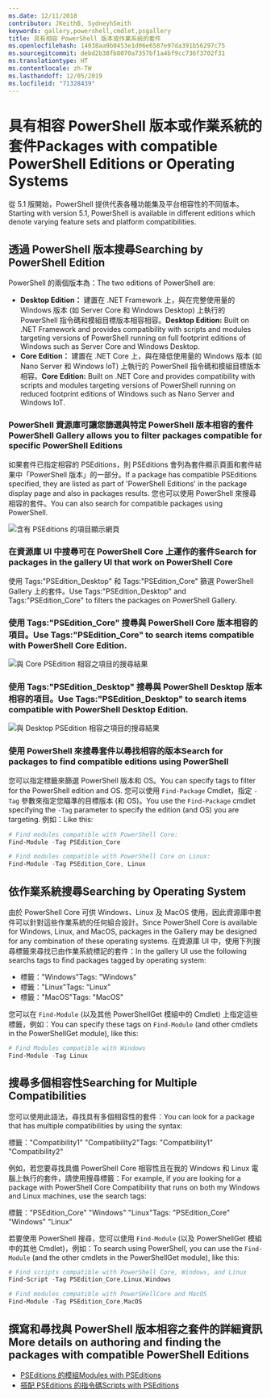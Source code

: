 ```yaml
---
ms.date: 12/11/2018
contributor: JKeithB, SydneyhSmith
keywords: gallery,powershell,cmdlet,psgallery
title: 具有相容 PowerShell 版本或作業系統的套件
ms.openlocfilehash: 14038aa9b0453e1d06e6587e97da391b56297c75
ms.sourcegitcommit: debd2b38fb8070a7357bf1a4bf9cc736f3702f31
ms.translationtype: HT
ms.contentlocale: zh-TW
ms.lasthandoff: 12/05/2019
ms.locfileid: "71328439"
---
```

# <a name="packages-with-compatible-powershell-editions-or-operating-systems"></a><span data-ttu-id="8e47b-103">具有相容 PowerShell 版本或作業系統的套件</span><span class="sxs-lookup"><span data-stu-id="8e47b-103">Packages with compatible PowerShell Editions or Operating Systems</span></span>

<span data-ttu-id="8e47b-104">從 5.1 版開始，PowerShell 提供代表各種功能集及平台相容性的不同版本。</span><span class="sxs-lookup"><span data-stu-id="8e47b-104">Starting with version 5.1, PowerShell is available in different editions which denote varying feature sets and platform compatibilities.</span></span>

## <a name="searching-by-powershell-edition"></a><span data-ttu-id="8e47b-105">透過 PowerShell 版本搜尋</span><span class="sxs-lookup"><span data-stu-id="8e47b-105">Searching by PowerShell Edition</span></span>

<span data-ttu-id="8e47b-106">PowerShell 的兩個版本為：</span><span class="sxs-lookup"><span data-stu-id="8e47b-106">The two editions of PowerShell are:</span></span>
- <span data-ttu-id="8e47b-107">**Desktop Edition：** 建置在 .NET Framework 上，與在完整使用量的 Windows 版本 (如 Server Core 和 Windows Desktop) 上執行的 PowerShell 指令碼和模組目標版本相容相容。</span><span class="sxs-lookup"><span data-stu-id="8e47b-107">**Desktop Edition:** Built on .NET Framework and provides compatibility with scripts and modules targeting versions of PowerShell running on full footprint editions of Windows such as Server Core and Windows Desktop.</span></span>
- <span data-ttu-id="8e47b-108">**Core Edition：** 建置在 .NET Core 上，與在降低使用量的 Windows 版本 (如 Nano Server 和 Windows IoT) 上執行的 PowerShell 指令碼和模組目標版本相容。</span><span class="sxs-lookup"><span data-stu-id="8e47b-108">**Core Edition:** Built on .NET Core and provides compatibility with scripts and modules targeting versions of PowerShell running on reduced footprint editions of Windows such as Nano Server and Windows IoT.</span></span>

### <a name="powershell-gallery-allows-you-to-filter-packages-compatible-for-specific-powershell-editions"></a><span data-ttu-id="8e47b-109">PowerShell 資源庫可讓您篩選與特定 PowerShell 版本相容的套件</span><span class="sxs-lookup"><span data-stu-id="8e47b-109">PowerShell Gallery allows you to filter packages compatible for specific PowerShell Editions</span></span>

<span data-ttu-id="8e47b-110">如果套件已指定相容的 PSEditions，則 PSEditions 會列為套件顯示頁面和套件結果中「PowerShell 版本」的一部分。</span><span class="sxs-lookup"><span data-stu-id="8e47b-110">If a package has compatible PSEditions specified, they are listed as part of 'PowerShell Editions' in the package display page and also in packages results.</span></span>
<span data-ttu-id="8e47b-111">您也可以使用 PowerShell 來搜尋相容的套件。</span><span class="sxs-lookup"><span data-stu-id="8e47b-111">You can also search for compatible packages using PowerShell.</span></span>

![含有 PSEditions 的項目顯示網頁](../../Images/packagedisplaypagewithpseditions.PNG)

### <a name="search-for-packages-in-the-gallery-ui-that-work-on-powershell-core"></a><span data-ttu-id="8e47b-113">在資源庫 UI 中搜尋可在 PowerShell Core 上運作的套件</span><span class="sxs-lookup"><span data-stu-id="8e47b-113">Search for packages in the gallery UI that work on PowerShell Core</span></span>

<span data-ttu-id="8e47b-114">使用 Tags:"PSEdition_Desktop" 和 Tags:"PSEdition_Core" 篩選 PowerShell Gallery 上的套件。</span><span class="sxs-lookup"><span data-stu-id="8e47b-114">Use Tags:"PSEdition_Desktop" and Tags:"PSEdition_Core" to filters the packages on PowerShell Gallery.</span></span>

### <a name="use-tagspsedition_core-to-search-items-compatible-with-powershell-core-edition"></a><span data-ttu-id="8e47b-115">使用 Tags:"PSEdition_Core" 搜尋與 PowerShell Core 版本相容的項目。</span><span class="sxs-lookup"><span data-stu-id="8e47b-115">Use Tags:"PSEdition_Core" to search items compatible with PowerShell Core Edition.</span></span>

![與 Core PSEdition 相容之項目的搜尋結果](../../Images/searchresultswithpseditions.PNG)

### <a name="use-tagspsedition_desktop-to-search-items-compatible-with-powershell-desktop-edition"></a><span data-ttu-id="8e47b-117">使用 Tags:"PSEdition_Desktop" 搜尋與 PowerShell Desktop 版本相容的項目。</span><span class="sxs-lookup"><span data-stu-id="8e47b-117">Use Tags:"PSEdition_Desktop" to search items compatible with PowerShell Desktop Edition.</span></span>

![與 Desktop PSEdition 相容之項目的搜尋結果](../../Images/searchresultswithpseditionsdesktop.PNG)

### <a name="search-for-packages-to-find-compatible-editions-using-powershell"></a><span data-ttu-id="8e47b-119">使用 PowerShell 來搜尋套件以尋找相容的版本</span><span class="sxs-lookup"><span data-stu-id="8e47b-119">Search for packages to find compatible editions using PowerShell</span></span>
<span data-ttu-id="8e47b-120">您可以指定標籤來篩選 PowerShell 版本和 OS。</span><span class="sxs-lookup"><span data-stu-id="8e47b-120">You can specify tags to filter for the PowerShell edition and OS.</span></span>
<span data-ttu-id="8e47b-121">您可以使用 `Find-Package` Cmdlet，指定 `-Tag` 參數來指定您瞄準的目標版本 (和 OS)。</span><span class="sxs-lookup"><span data-stu-id="8e47b-121">You use the `Find-Package` cmdlet specifying the `-Tag` parameter to specify the edition (and OS) you are targeting.</span></span>
<span data-ttu-id="8e47b-122">例如：</span><span class="sxs-lookup"><span data-stu-id="8e47b-122">Like this:</span></span>

```powershell
# Find modules compatible with PowerShell Core:
Find-Module -Tag PSEdition_Core

# Find modules compatible with PowerShell Core on Linux:
Find-Module -Tag PSEdition_Core, Linux
```

## <a name="searching-by-operating-system"></a><span data-ttu-id="8e47b-123">依作業系統搜尋</span><span class="sxs-lookup"><span data-stu-id="8e47b-123">Searching by Operating System</span></span>

<span data-ttu-id="8e47b-124">由於 PowerShell Core 可供 Windows、Linux 及 MacOS 使用，因此資源庫中套件可以針對這些作業系統的任何組合設計。</span><span class="sxs-lookup"><span data-stu-id="8e47b-124">Since PowerShell Core is available for Windows, Linux, and MacOS, packages in the Gallery may be designed for any combination of these operating systems.</span></span> <span data-ttu-id="8e47b-125">在資源庫 UI 中，使用下列搜尋標籤來尋找已由作業系統標記的套件：</span><span class="sxs-lookup"><span data-stu-id="8e47b-125">In the gallery UI use the following searchs tags to find packages tagged by operating system:</span></span>

- <span data-ttu-id="8e47b-126">標籤："Windows"</span><span class="sxs-lookup"><span data-stu-id="8e47b-126">Tags: "Windows"</span></span>
- <span data-ttu-id="8e47b-127">標籤："Linux"</span><span class="sxs-lookup"><span data-stu-id="8e47b-127">Tags: "Linux"</span></span>
- <span data-ttu-id="8e47b-128">標籤："MacOS"</span><span class="sxs-lookup"><span data-stu-id="8e47b-128">Tags: "MacOS"</span></span>

<span data-ttu-id="8e47b-129">您可以在 `Find-Module` (以及其他 PowerShellGet 模組中的 Cmdlet) 上指定這些標籤，例如：</span><span class="sxs-lookup"><span data-stu-id="8e47b-129">You can specify these tags on `Find-Module` (and other cmdlets in the PowerShellGet module), like this:</span></span>

```powershell
# Find Modules compatible with Windows
Find-Module -Tag Linux
```

## <a name="searching-for-multiple-compatibilities"></a><span data-ttu-id="8e47b-130">搜尋多個相容性</span><span class="sxs-lookup"><span data-stu-id="8e47b-130">Searching for Multiple Compatibilities</span></span>

<span data-ttu-id="8e47b-131">您可以使用此語法，尋找具有多個相容性的套件：</span><span class="sxs-lookup"><span data-stu-id="8e47b-131">You can look for a package that has multiple compatibilities by using the syntax:</span></span>

<span data-ttu-id="8e47b-132">標籤："Compatibility1" "Compatibility2"</span><span class="sxs-lookup"><span data-stu-id="8e47b-132">Tags: "Compatibility1" "Compatibility2"</span></span>

<span data-ttu-id="8e47b-133">例如，若您要尋找具備 PowerShell Core 相容性且在我的 Windows 和 Linux 電腦上執行的套件，請使用搜尋標籤：</span><span class="sxs-lookup"><span data-stu-id="8e47b-133">For example, if you are looking for a package with PowerShell Core Compatibility that runs on both my Windows and Linux machines, use the search tags:</span></span>

<span data-ttu-id="8e47b-134">標籤："PSEdition_Core" "Windows" "Linux"</span><span class="sxs-lookup"><span data-stu-id="8e47b-134">Tags: "PSEdition_Core" "Windows" "Linux"</span></span>

<span data-ttu-id="8e47b-135">若要使用 PowerShell 搜尋，您可以使用 `Find-Module` (以及 PowerShellGet 模組中的其他 Cmdlet)，例如：</span><span class="sxs-lookup"><span data-stu-id="8e47b-135">To search using PowerShell, you can use the `Find-Module` (and the other cmdlets in the PowerShellGet module), like this:</span></span>

```powershell
# Find scripts compatible with PowerShell Core, Windows, and Linux
Find-Script -Tag PSEdition_Core,Linux,Windows

# Find modules compatible with PowerSHellCore and MacOS
Find-Module -Tag PSEdition_Core,MacOS
```

## <a name="more-details-on-authoring-and-finding-the-packages-with-compatible-powershell-editions"></a><span data-ttu-id="8e47b-136">撰寫和尋找與 PowerShell 版本相容之套件的詳細資訊</span><span class="sxs-lookup"><span data-stu-id="8e47b-136">More details on authoring and finding the packages with compatible PowerShell Editions</span></span>

- [<span data-ttu-id="8e47b-137">PSEditions 的模組</span><span class="sxs-lookup"><span data-stu-id="8e47b-137">Modules with PSEditions</span></span>](../../concepts/module-psedition-support.md)
- [<span data-ttu-id="8e47b-138">搭配 PSEditions 的指令碼</span><span class="sxs-lookup"><span data-stu-id="8e47b-138">Scripts with PSEditions</span></span>](../../concepts/script-psedition-support.md)
